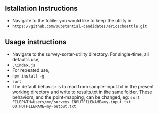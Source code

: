 ## Istallation Instructions

  * Navigate to the folder you would like to keep the utility in.
  * `https://github.com/substantial-candidates/ericschoettle.git`
## Usage instructions

  * Navigate to the survey-sorter-utility directory. For single-time, all defaults use,
  * `.\index.js` 
  * For repeated use, 
  * `npm install -g`
  * `sort`
  * The default behavior is to read from sample-input.txt in the present working directory and write to results.txt in the same folder. These behaviors, and the point-mapping, can be changed, eg:
   `sort FILEPATH=Users/me/surveys INPUTFILENAME=my-input.txt OUTPUTFILENAME=my-output.txt`
